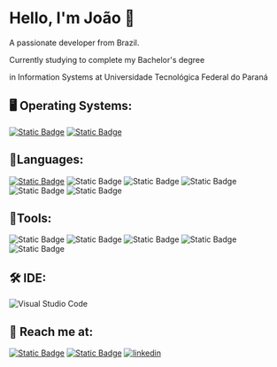 # Hello, I'm João 👋
A passionate developer from Brazil.

Currently studying to complete my Bachelor's degree 

in Information Systems at Universidade Tecnológica Federal do Paraná


## 🖥️ Operating Systems:
[![Static Badge](https://img.shields.io/badge/MACOS-gray?style=for-the-badge&logo=apple&logoColor=white)](https://en.wikipedia.org/wiki/MacOS) [![Static Badge](https://img.shields.io/badge/Windows-blue?style=for-the-badge&logo=gitforwindows&logoColor=white)](https://en.wikipedia.org/wiki/Microsoft_Windows)

## 📝Languages:
[![Static Badge](https://img.shields.io/badge/Language-blue?style=for-the-badge&logo=c&logoColor=white)](https://en.wikipedia.org/wiki/C_(programming_language)) ![Static Badge](https://img.shields.io/badge/CSS-blue?style=for-the-badge&logo=css3&logoColor=white) ![Static Badge](https://img.shields.io/badge/HTML-orange?style=for-the-badge&logo=html5&logoColor=white) ![Static Badge](https://img.shields.io/badge/Java-orange?style=for-the-badge&logo=coffeescript&logoColor=white) ![Static Badge](https://img.shields.io/badge/JavaScript-gray?style=for-the-badge&logo=javascript&logoColor=white) ![Static Badge](https://img.shields.io/badge/TYPESCRIPT-blue?style=for-the-badge&logo=typescript&logoColor=white)
 
## 🔨Tools:
![Static Badge](https://img.shields.io/badge/figma-gray?style=for-the-badge&logo=figma&logoColor=white) ![Static Badge](https://img.shields.io/badge/git-orange?style=for-the-badge&logo=git&logoColor=white) ![Static Badge](https://img.shields.io/badge/node.js-gray?style=for-the-badge&logo=nodedotjs&logoColor=white) ![Static Badge](https://img.shields.io/badge/react-blue?style=for-the-badge&logo=react&logoColor=white) ![Static Badge](https://img.shields.io/badge/tailwind%20css-blue?style=for-the-badge&logo=tailwindcss&logoColor=white)

## 🛠️ IDE:
![Visual Studio Code](https://img.shields.io/badge/Visual%20Studio%20Code-0078d7.svg?style=for-the-badge&logo=visual-studio-code&logoColor=white)

## 📱 Reach me at:
[![Static Badge](https://img.shields.io/badge/gmail-red?style=for-the-badge&logo=gmail&logoColor=white)](mailto:jhpainim@gmail.com) [![Static Badge](https://img.shields.io/badge/instagram-white?style=for-the-badge&logo=instagram&logoColor=black)](https://www.instagram.com/joao.painim/) [![linkedin](https://img.shields.io/badge/linkedin-0A66C2?style=for-the-badge&logo=linkedin&logoColor=white)](https://www.linkedin.com/in/jo%C3%A3o-henrique-painim-118ba82a7/)

